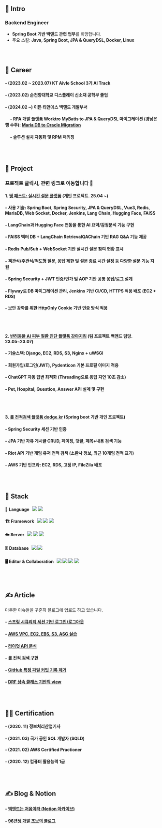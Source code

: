 ## 👋 Intro
### Backend Engineer
- **Spring Boot 기반 백앤드 관련 업무**를 희망합니다.
- 주요 스킬: **Java, Spring Boot, JPA & QueryDSL, Docker, Linux**

<!--#### - Resume: [Resume/이력서](https://little-bit-cf9.notion.site/56b5bbf4385a4872b54700763239187a)-->
<br><br/>
## 🏢 Career
#### - (2023.02 ~ 2023.07) KT Aivle School 3기 AI Track
#### - (2023.02) 순천향대학교 디스플레이 신소재 공학부 졸업
#### - (2024.02 ~) 이든 티앤에스 백앤드 개발부서
#### &nbsp;&nbsp;&nbsp;&nbsp; - RPA 개발 플랫폼 Worktro MyBatis to JPA & QueryDSL 마이그레이션 (경남은행 수주): [Maria DB to Oracle Migration](https://tidal-badger-060.notion.site/Maria-DB-to-Oracle-Migration-1c65e3aabcb480c8a1a9d04997a407d4?pvs=4) 
#### &nbsp;&nbsp;&nbsp;&nbsp; - 솔루션 설치 자동화 및 RPM 패키징


<br><br/>
## 🚀 Project
### 프로젝트 클릭시, 관련 링크로 이동합니다 🎉
#### 1. [띵 패스트: 실시간 설문 플랫폼](https://github.com/kwakchaewon/thinkfast-springboot) (개인 프로젝트. 25.04 ~)
#### - 사용 기술: Spring Boot, Spring Security, JPA & QueryDSL, Vue3, Redis, MariaDB, Web Socket, Docker, Jenkins, Lang Chain, Hugging Face, FAISS
#### - LangChain과 Hugging Face 연동을 통한 **AI 요약/감정분석 기능** 구현  
#### - **FAISS 벡터 DB + LangChain RetrievalQAChain** 기반 RAG Q&A 기능 제공  
#### - Redis Pub/Sub + WebSocket 기반 실시간 설문 참여 현황 표시  
#### - 객관식/주관식/척도형 질문, 응답 제한 및 설문 종료 시간 설정 등 다양한 설문 기능 지원  
#### - Spring Security + JWT 인증/인가 및 AOP 기반 공통 응답/로그 설계  
#### - Flyway로 DB 마이그레이션 관리, Jenkins 기반 CI/CD, HTTPS 적용 배포 (EC2 + RDS)  
#### - 보안 강화를 위한 **HttpOnly Cookie 기반 인증 방식 적용**

<br><br/>
#### 2. [반려동물 AI 피부 질환 진단 플랫폼 강아지킴](https://github.com/kwakchaewon/kangazikim) (팀 프로젝트 백앤드 담당. 23.05~23.07)
#### - 기술스택: Django, EC2, RDS, S3, Nginx + uWSGI
#### - 회원가입/로그인(JWT), Pydenticon 기본 프로필 이미지 적용
#### - ChatGPT 자동 답변 최적화 (Threading으로 응답 지연 10초 감소)
#### - Pet, Hospital, Question, Answer API 설계 및 구현

<br><br/>
#### 3. [롤 전적검색 플랫폼 dodge.kr](https://github.com/kwakchaewon/dodgekr) (Spring boot 기반 개인 프로젝트)
#### - Spring Security 세션 기반 인증
#### - JPA 기반 자유 게시글 CRUD, 페이징, 댓글, 제목+내용 검색 기능
#### - Riot API 기반 게임 유저 전적 검색 (소환사 정보, 최근 10게임 전적 표기)
#### - AWS 기반 인프라: EC2, RDS, 고정 IP, FileZila 배포

<br><br/>
## 🏁 Stack
####  🚀 Language &nbsp; <img src="https://img.shields.io/badge/python-3776AB?style=for-the-badge&logo=python&logoColor=white"> <img src="https://img.shields.io/badge/JAVA-6DB33F?style=for-the-badge&logo=gradle&logoColor=white">
####  🏗️ Framework &nbsp; <img src="https://img.shields.io/badge/SPRING BOOT-6DB33F?style=for-the-badge&logo=springboot&logoColor=white"> <img src="https://img.shields.io/badge/SPRING SECURITY-6DB33F?style=for-the-badge&logo=springsecurity&logoColor=white"> <img src="https://img.shields.io/badge/Django-008000?style=for-the-badge&logo=Django&logoColor=white">
####  ☁️ Server &nbsp; <img src="https://img.shields.io/badge/Linux-232F3E?style=for-the-badge&logo=linux&logoColor=white"> <img src="https://img.shields.io/badge/Docker-527FFF?style=for-the-badge&logo=docker&logoColor=white"> <img src="https://img.shields.io/badge/AWS-FF9900?style=for-the-badge&logo=aws&logoColor=white">
####  🗄️ Database &nbsp; <img src="https://img.shields.io/badge/mysql-4479A1?style=for-the-badge&logo=mysql&logoColor=white"> <img src="https://img.shields.io/badge/Oracle-F80000?style=for-the-badge&logo=Oracle&logoColor=white">
####  🖥️ Editor & Collaboration &nbsp; <img src="https://img.shields.io/badge/IntelliiJ-2C2255?style=for-the-badge&logo=intellijidea&logoColor=white"> <img src="https://img.shields.io/badge/git-F05032?style=for-the-badge&logo=git&logoColor=white"> <img src="https://img.shields.io/badge/slack-4A154B?style=for-the-badge&logo=slack&logoColor=white"> <img src="https://img.shields.io/badge/notion-000000?style=for-the-badge&logo=notion&logoColor=white"> 
<br><br/>
## ✍️ Article
마주한 이슈들을 꾸준히 블로그에 업로드 하고 있습니다.
#### - [스프링 시큐리티 세션 기반 로그인/로그아웃](https://ksh03003.tistory.com/77)
#### - [AWS VPC, EC2, EBS, S3, ASG 실습](https://ksh03003.tistory.com/61)
#### - [라이엇 API 분석](https://ksh03003.tistory.com/89)
#### - [롤 전적 검색 구현](https://ksh03003.tistory.com/90)
#### - [GitHub 특정 파일 커밋 기록 제거](https://ksh03003.tistory.com/78)
#### - [DRF 상속 클래스 기반의 view](https://ksh03003.tistory.com/39)

<br><br/>
## 👨‍🎓 Certification
#### - (2020. 11) 정보처리산업기사
#### - (2021. 03) 국가 공인 SQL 개발자 (SQLD)
#### - (2021. 02) AWS Certified Practioner
#### - (2020. 12) 컴퓨터 활용능력 1급
<br><br/>
## ✍️ Blog & Notion
#### - [백엔드는 처음이라 (Notion 아카이브)](https://tidal-badger-060.notion.site/1795e3aabcb48053b02be3d91b5da9f3?pvs=74)
#### - [96년생 개발 초보의 블로그](https://ksh03003.tistory.com/)
<br><br/>
